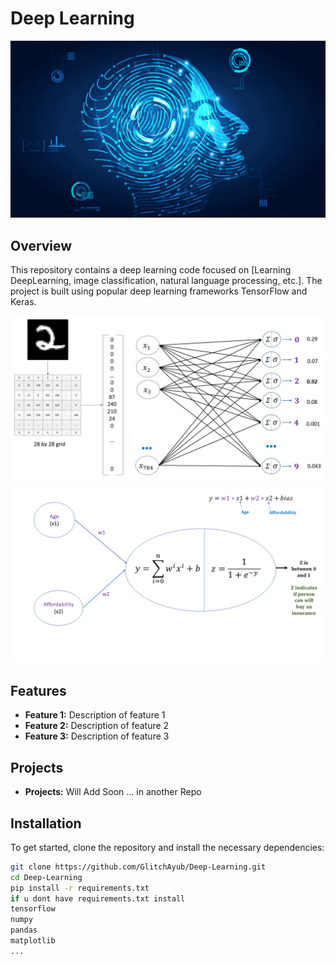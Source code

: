 # Deep Learning 

![Deep Learning](./img/deep.gif)

## Overview

This repository contains a deep learning code focused on [Learning DeepLearning, image classification, natural language processing, etc.]. The project is built using popular deep learning frameworks  TensorFlow and Keras.

![Deep Learning](./img/digits_nn.jpg)
![Deep Learning](./img/nn.png)



## Features

- **Feature 1:** Description of feature 1
- **Feature 2:** Description of feature 2
- **Feature 3:** Description of feature 3

## Projects
- **Projects:** Will Add Soon ... in another Repo


## Installation

To get started, clone the repository and install the necessary dependencies:

```bash
git clone https://github.com/GlitchAyub/Deep-Learning.git
cd Deep-Learning
pip install -r requirements.txt
if u dont have requirements.txt install 
tensorflow
numpy
pandas
matplotlib
...